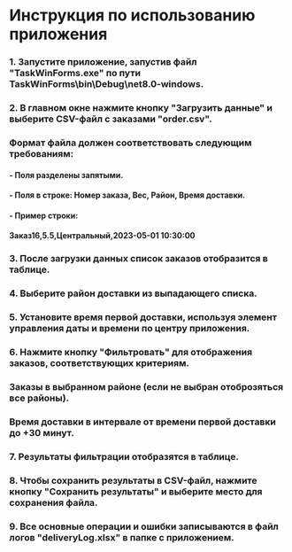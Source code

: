 # Инструкция по использованию приложения

### 1. Запустите приложение, запустив файл "TaskWinForms.exe" по пути TaskWinForms\bin\Debug\net8.0-windows.

### 2. В главном окне нажмите кнопку "Загрузить данные" и выберите CSV-файл с заказами "order.csv".
   ### Формат файла должен соответствовать следующим требованиям:
   #### - Поля разделены запятыми.
   #### - Поля в строке: Номер заказа, Вес, Район, Время доставки.
   #### - Пример строки:
   ####  Заказ16,5.5,Центральный,2023-05-01 10:30:00

### 3. После загрузки данных список заказов отобразится в таблице.

### 4. Выберите район доставки из выпадающего списка.

### 5. Установите время первой доставки, используя элемент управления даты и времени по центру приложения.

### 6. Нажмите кнопку "Фильтровать" для отображения заказов, соответствующих критериям.
   ###  Заказы в выбранном районе (если не выбран отоброзяться все районы).
   ###  Время доставки в интервале от времени первой доставки до +30 минут.

### 7. Результаты фильтрации отобразятся в таблице.

### 8. Чтобы сохранить результаты в CSV-файл, нажмите кнопку "Сохранить результаты" и выберите место для сохранения файла.

### 9. Все основные операции и ошибки записываются в файл логов "deliveryLog.xlsx" в папке с приложением.
